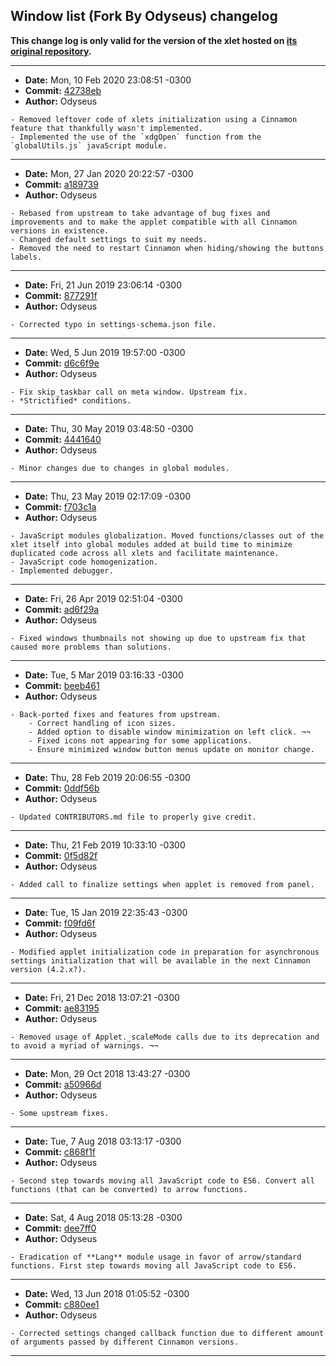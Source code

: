 ## Window list (Fork By Odyseus) changelog

**This change log is only valid for the version of the xlet hosted on [its original repository](https://gitlab.com/Odyseus/CinnamonTools).**

***

- **Date:** Mon, 10 Feb 2020 23:08:51 -0300
- **Commit:** [42738eb](https://gitlab.com/Odyseus/CinnamonTools/commit/42738eb)
- **Author:** Odyseus

```
- Removed leftover code of xlets initialization using a Cinnamon feature that thankfully wasn't implemented.
- Implemented the use of the `xdgOpen` function from the `globalUtils.js` javaScript module.

```

***

- **Date:** Mon, 27 Jan 2020 20:22:57 -0300
- **Commit:** [a189739](https://gitlab.com/Odyseus/CinnamonTools/commit/a189739)
- **Author:** Odyseus

```
- Rebased from upstream to take advantage of bug fixes and improvements and to make the applet compatible with all Cinnamon versions in existence.
- Changed default settings to suit my needs.
- Removed the need to restart Cinnamon when hiding/showing the buttons labels.

```

***

- **Date:** Fri, 21 Jun 2019 23:06:14 -0300
- **Commit:** [877291f](https://gitlab.com/Odyseus/CinnamonTools/commit/877291f)
- **Author:** Odyseus

```
- Corrected typo in settings-schema.json file.

```

***

- **Date:** Wed, 5 Jun 2019 19:57:00 -0300
- **Commit:** [d6c6f9e](https://gitlab.com/Odyseus/CinnamonTools/commit/d6c6f9e)
- **Author:** Odyseus

```
- Fix skip_taskbar call on meta window. Upstream fix.
- *Strictified* conditions.

```

***

- **Date:** Thu, 30 May 2019 03:48:50 -0300
- **Commit:** [4441640](https://gitlab.com/Odyseus/CinnamonTools/commit/4441640)
- **Author:** Odyseus

```
- Minor changes due to changes in global modules.

```

***

- **Date:** Thu, 23 May 2019 02:17:09 -0300
- **Commit:** [f703c1a](https://gitlab.com/Odyseus/CinnamonTools/commit/f703c1a)
- **Author:** Odyseus

```
- JavaScript modules globalization. Moved functions/classes out of the xlet itself into global modules added at build time to minimize duplicated code across all xlets and facilitate maintenance.
- JavaScript code homogenization.
- Implemented debugger.

```

***

- **Date:** Fri, 26 Apr 2019 02:51:04 -0300
- **Commit:** [ad6f29a](https://gitlab.com/Odyseus/CinnamonTools/commit/ad6f29a)
- **Author:** Odyseus

```
- Fixed windows thumbnails not showing up due to upstream fix that caused more problems than solutions.

```

***

- **Date:** Tue, 5 Mar 2019 03:16:33 -0300
- **Commit:** [beeb461](https://gitlab.com/Odyseus/CinnamonTools/commit/beeb461)
- **Author:** Odyseus

```
- Back-ported fixes and features from upstream.
    - Correct handling of icon sizes.
    - Added option to disable window minimization on left click. ¬¬
    - Fixed icons not appearing for some applications.
    - Ensure minimized window button menus update on monitor change.

```

***

- **Date:** Thu, 28 Feb 2019 20:06:55 -0300
- **Commit:** [0ddf56b](https://gitlab.com/Odyseus/CinnamonTools/commit/0ddf56b)
- **Author:** Odyseus

```
- Updated CONTRIBUTORS.md file to properly give credit.

```

***

- **Date:** Thu, 21 Feb 2019 10:33:10 -0300
- **Commit:** [0f5d82f](https://gitlab.com/Odyseus/CinnamonTools/commit/0f5d82f)
- **Author:** Odyseus

```
- Added call to finalize settings when applet is removed from panel.

```

***

- **Date:** Tue, 15 Jan 2019 22:35:43 -0300
- **Commit:** [f09fd6f](https://gitlab.com/Odyseus/CinnamonTools/commit/f09fd6f)
- **Author:** Odyseus

```
- Modified applet initialization code in preparation for asynchronous settings initialization that will be available in the next Cinnamon version (4.2.x?).

```

***

- **Date:** Fri, 21 Dec 2018 13:07:21 -0300
- **Commit:** [ae83195](https://gitlab.com/Odyseus/CinnamonTools/commit/ae83195)
- **Author:** Odyseus

```
- Removed usage of Applet._scaleMode calls due to its deprecation and to avoid a myriad of warnings. ¬¬

```

***

- **Date:** Mon, 29 Oct 2018 13:43:27 -0300
- **Commit:** [a50966d](https://gitlab.com/Odyseus/CinnamonTools/commit/a50966d)
- **Author:** Odyseus

```
- Some upstream fixes.

```

***

- **Date:** Tue, 7 Aug 2018 03:13:17 -0300
- **Commit:** [c868f1f](https://gitlab.com/Odyseus/CinnamonTools/commit/c868f1f)
- **Author:** Odyseus

```
- Second step towards moving all JavaScript code to ES6. Convert all functions (that can be converted) to arrow functions.

```

***

- **Date:** Sat, 4 Aug 2018 05:13:28 -0300
- **Commit:** [dee7ff0](https://gitlab.com/Odyseus/CinnamonTools/commit/dee7ff0)
- **Author:** Odyseus

```
- Eradication of **Lang** module usage in favor of arrow/standard functions. First step towards moving all JavaScript code to ES6.

```

***

- **Date:** Wed, 13 Jun 2018 01:05:52 -0300
- **Commit:** [c880ee1](https://gitlab.com/Odyseus/CinnamonTools/commit/c880ee1)
- **Author:** Odyseus

```
- Corrected settings changed callback function due to different amount of arguments passed by different Cinnamon versions.

```

***
